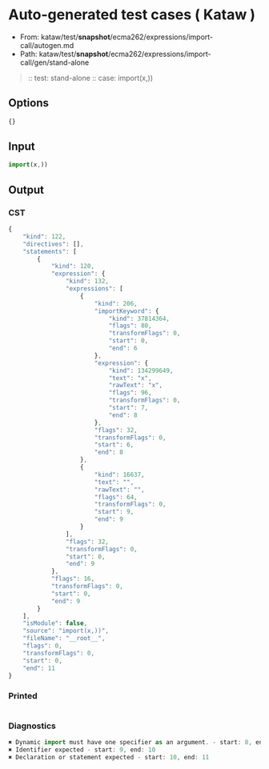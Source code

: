 # Auto-generated test cases ( Kataw )
- From: kataw/test/__snapshot__/ecma262/expressions/import-call/autogen.md
- Path: kataw/test/__snapshot__/ecma262/expressions/import-call/gen/stand-alone
> :: test: stand-alone
> :: case: import(x,))
## Options

`````js
{}
`````
## Input

`````js
import(x,))
`````
## Output

### CST

```javascript
{
    "kind": 122,
    "directives": [],
    "statements": [
        {
            "kind": 120,
            "expression": {
                "kind": 132,
                "expressions": [
                    {
                        "kind": 206,
                        "importKeyword": {
                            "kind": 37814364,
                            "flags": 80,
                            "transformFlags": 0,
                            "start": 0,
                            "end": 6
                        },
                        "expression": {
                            "kind": 134299649,
                            "text": "x",
                            "rawText": "x",
                            "flags": 96,
                            "transformFlags": 0,
                            "start": 7,
                            "end": 8
                        },
                        "flags": 32,
                        "transformFlags": 0,
                        "start": 6,
                        "end": 8
                    },
                    {
                        "kind": 16637,
                        "text": "",
                        "rawText": "",
                        "flags": 64,
                        "transformFlags": 0,
                        "start": 9,
                        "end": 9
                    }
                ],
                "flags": 32,
                "transformFlags": 0,
                "start": 0,
                "end": 9
            },
            "flags": 16,
            "transformFlags": 0,
            "start": 0,
            "end": 9
        }
    ],
    "isModule": false,
    "source": "import(x,))",
    "fileName": "__root__",
    "flags": 0,
    "transformFlags": 0,
    "start": 0,
    "end": 11
}
```

### Printed

```javascript

```

### Diagnostics

```javascript
✖ Dynamic import must have one specifier as an argument. - start: 8, end: 9
✖ Identifier expected - start: 9, end: 10
✖ Declaration or statement expected - start: 10, end: 11

```

